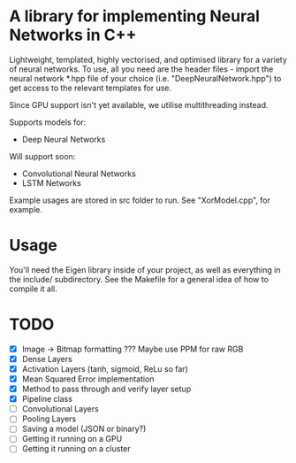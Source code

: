# A library for implementing Neural Networks in C++
Lightweight, templated, highly vectorised, and optimised library for a variety of neural networks. To use, all you need are the header files - import the neural network *.hpp file of your choice (i.e. "DeepNeuralNetwork.hpp") to get access to the relevant templates for use.

Since GPU support isn't yet available, we utilise multithreading instead.

Supports models for:
 - Deep Neural Networks

Will support soon:
 - Convolutional Neural Networks
 - LSTM Networks

Example usages are stored in src folder to run. See "XorModel.cpp", for example. 

# Usage
You'll need the Eigen library inside of your project, as well as everything in the include/ subdirectory. See the Makefile for a general idea of how to compile it all.

# TODO
  - [X] Image -> Bitmap formatting ??? Maybe use PPM for raw RGB
  - [x] Dense Layers
  - [x] Activation Layers (tanh, sigmoid, ReLu so far)
  - [X] Mean Squared Error implementation
  - [X] Method to pass through and verify layer setup
  - [X] Pipeline class
  - [ ] Convolutional Layers
  - [ ] Pooling Layers
  - [ ] Saving a model (JSON or binary?)
  - [ ] Getting it running on a GPU
  - [ ] Getting it running on a cluster
